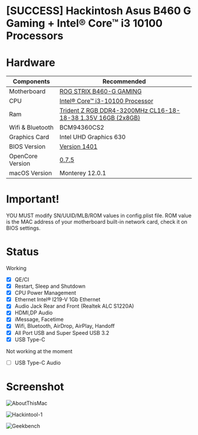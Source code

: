 # [SUCCESS] Hackintosh Asus B460 G Gaming + Intel® Core™ i3 10100 Processors

# Hardware

<table class="tg">
<thead>
  <tr>
    <th class="tg-c3ow">Components</th>
    <th class="tg-c3ow">Recommended</th>
  </tr>
</thead>
<tbody>
  <tr>
    <td class="tg-c3ow">Motherboard</td>
    <td class="tg-c3ow"><a href="https://rog.asus.com/vn/motherboards/rog-strix/rog-strix-b460-g-gaming-model/" target="_blank" rel="noopener noreferrer">ROG STRIX B460-G GAMING</a></td>
  </tr>
  <tr>
    <td class="tg-c3ow"><span style="font-style:normal">CPU</span></td>
    <td class="tg-c3ow"><a href="https://ark.intel.com/content/www/us/en/ark/products/199283/intel-core-i3-10100-processor-6m-cache-up-to-4-30-ghz.html" target="_blank" rel="noopener noreferrer">Intel® Core™ i3-10100 Processor</a></td>
  </tr>
  <tr>
    <td class="tg-c3ow">Ram</td>
    <td class="tg-c3ow"><a href="https://www.gskill.com/product/165/166/1536654268/F4-3200C16D-16GTZRTrident-Z-RGBDDR4-3200MHz-CL16-18-18-38-1.35V16GB-(2x8GB)" target="_blank" rel="noopener noreferrer">Trident Z RGB DDR4-3200MHz CL16-18-18-38 1.35V 16GB (2x8GB)</a></td>
  </tr>
   <tr>
    <td class="tg-c3ow"><span style="font-style:normal">Wifi & Bluetooth</span></td>
    <td class="tg-c3ow">BCM94360CS2</td>
  </tr>
  <tr>
    <td class="tg-c3ow">Graphics Card</td>
    <td class="tg-c3ow"><span style="font-style:normal">Intel UHD Graphics 630</span></td>
  </tr>
  <tr>
    <td class="tg-c3ow">BIOS Version</td>
    <td class="tg-c3ow"><a href="https://rog.asus.com/vn/motherboards/rog-strix/rog-strix-b460-g-gaming-model/helpdesk_bios" target="_blank" rel="noopener noreferrer">Version 1401</a></td>
  </tr>
  <tr>
    <td class="tg-c3ow"><span style="font-style:normal">OpenCore Version</span></td>
    <td class="tg-c3ow"><a href="https://github.com/acidanthera/OpenCorePkg/releases" target="_blank" rel="noopener noreferrer">0.7.5</a></td>
  </tr>
  <tr>
    <td class="tg-c3ow"><span style="font-style:normal">macOS Version</span></td>
    <td class="tg-c3ow">Monterey 12.0.1</td>
  </tr>
</tbody>
</table>

# Important!

YOU MUST modify SN/UUID/MLB/ROM values in config.plist file. ROM value is the MAC address of your motherboard built-in network card, check it on BIOS settings.

# Status

Working

- [x] QE/CI
- [x] Restart, Sleep and Shutdown
- [x] CPU Power Management
- [x] Ethernet Intel® I219-V 1Gb Ethernet
- [x] Audio Jack Rear and Front (Realtek ALC S1220A)
- [x] HDMI,DP Audio
- [x] iMessage, Facetime
- [x] Wifi, Bluetooth, AirDrop, AirPlay, Handoff
- [x] All Port USB and Super Speed USB 3.2
- [x] USB Type-C

Not working at the moment

- [ ] USB Type-C Audio


# Screenshot


![AboutThisMac](https://user-images.githubusercontent.com/68510491/141107114-1e4482aa-872c-430f-8d12-8290f3847fd2.png)

![Hackintool-1](https://user-images.githubusercontent.com/68510491/141107163-620b5b1e-cdc2-4e90-9c56-2e272755a91b.png)

![Geekbench](https://user-images.githubusercontent.com/68510491/141116556-f10ee7df-7794-40fb-bd84-942bd565a0fd.png)



